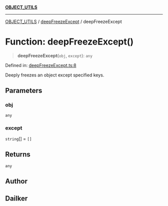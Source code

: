 [**OBJECT_UTILS**](../../README.md)

***

[OBJECT_UTILS](../../README.md) / [deepFreezeExcept](../README.md) / deepFreezeExcept

# Function: deepFreezeExcept()

> **deepFreezeExcept**(`obj`, `except`): `any`

Defined in: [deepFreezeExcept.ts:8](https://github.com/dailker/everyutil/blob/0ec5ce08552e5059ec58e2975404aeb74a6202b1/src/object/deepFreezeExcept.ts#L8)

Deeply freezes an object except specified keys.

## Parameters

### obj

`any`

### except

`string`[] = `[]`

## Returns

`any`

## Author

## Dailker
